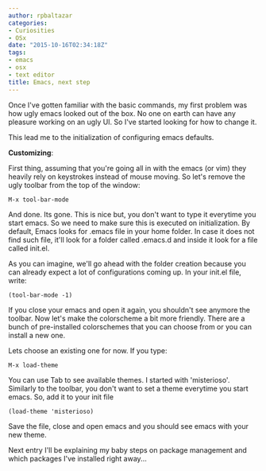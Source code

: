 ```yaml
---
author: rpbaltazar
categories:
- Curiosities
- OSx
date: "2015-10-16T02:34:18Z"
tags:
- emacs
- osx
- text editor
title: Emacs, next step
---
```

Once I've gotten familiar with the basic commands, my first problem was how ugly emacs looked out of the box. No one on earth can have any pleasure working on an ugly UI.
So I've started looking for how to change it.

This lead me to the initialization of configuring emacs defaults.

<!--more-->

**Customizing**:

First thing, assuming that you're going all in with the emacs (or vim) they heavily rely on keystrokes instead of mouse moving. So let's remove the ugly toolbar from the top of the window:

```
M-x tool-bar-mode
```

And done. Its gone. This is nice but, you don't want to type it everytime you start emacs. So we need to make sure this is executed on initialization.
By default, Emacs looks for .emacs file in your home folder. In case it does not find such file, it'll look for a folder called .emacs.d and inside it look for a file called init.el.

As you can imagine, we'll go ahead with the folder creation because you can already expect a lot of configurations coming up.
In your init.el file, write:

```
(tool-bar-mode -1)
```

If you close your emacs and open it again, you shouldn't see anymore the toolbar.
Now let's make the colorscheme a bit more friendly.
There are a bunch of pre-installed colorschemes that you can choose from or you can install a new one.

Lets choose an existing one for now. If you type:

```
M-x load-theme
```

You can use Tab to see available themes. I started with 'misterioso'.
Similarly to the toolbar, you don't want to set a theme everytime you start emacs. So, add it to your init file

```
(load-theme 'misterioso)
```

Save the file, close and open emacs and you should see emacs with your new theme.

Next entry I'll be explaining my baby steps on package management and which packages I've installed right away...
